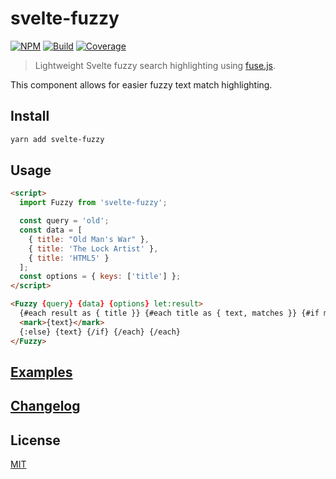# svelte-fuzzy

[![NPM][npm]][npm-url]
[![Build][build]][build-badge]
[![Coverage][codecov-shield]][codecov]

> Lightweight Svelte fuzzy search highlighting using [fuse.js](https://github.com/krisk/Fuse).

This component allows for easier fuzzy text match highlighting.

## Install

```bash
yarn add svelte-fuzzy
```

## Usage

```html
<script>
  import Fuzzy from 'svelte-fuzzy';

  const query = 'old';
  const data = [
    { title: "Old Man's War" },
    { title: 'The Lock Artist' },
    { title: 'HTML5' }
  ];
  const options = { keys: ['title'] };
</script>

<Fuzzy {query} {data} {options} let:result>
  {#each result as { title }} {#each title as { text, matches }} {#if matches}
  <mark>{text}</mark>
  {:else} {text} {/if} {/each} {/each}
</Fuzzy>
```

## [Examples](examples)

## [Changelog](CHANGELOG.md)

## License

[MIT](LICENSE)

[npm]: https://img.shields.io/npm/v/svelte-fuzzy.svg?color=blue
[npm-url]: https://npmjs.com/package/svelte-fuzzy
[build]: https://travis-ci.com/metonym/svelte-fuzzy.svg?branch=master
[build-badge]: https://travis-ci.com/metonym/svelte-fuzzy
[codecov]: https://codecov.io/gh/metonym/svelte-fuzzy
[codecov-shield]: https://img.shields.io/codecov/c/github/metonym/svelte-fuzzy.svg
